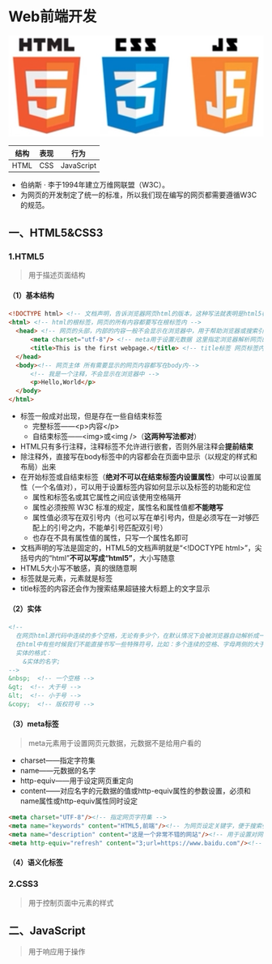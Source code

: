 # Web前端开发

![Web](./pictures/Web.png)

|结构|表现|行为      |
|----|---|----------|
|HTML|CSS|JavaScript|
* 伯纳斯 · 李于1994年建立万维网联盟（W3C）。  
* 为网页的开发制定了统一的标准，所以我们现在编写的网页都需要遵循W3C的规范。

## 一、HTML5&CSS3

### 1.HTML5

> 用于描述页面结构

#### （1）基本结构

```html
<!DOCTYPE html> <!-- 文档声明，告诉浏览器网页html的版本，这种写法就表明是html5标准 -->
<html> <!-- html的根标签，网页的所有内容都要写在根标签内 -->
  <head> <!-- 网页的头部，内部的内容一般不会显示在浏览器中，用于帮助浏览器或搜索引擎来解析网页 -->
      <meta charset="utf-8"/> <!-- meta用于设置元数据 这里指定浏览器解析网页的字符集为utf-8 -->
      <title>This is the first webpage.</title> <!-- title标签 网页标签内的显示内容 -->
  </head>
  <body><!-- 网页主体 所有需要显示的网页内容都写在body内-->
      <!-- 我是一个注释，不会显示在浏览器中 -->
      <p>Hello,World</p>
  </body>
</html>
```
* 标签一般成对出现，但是存在一些自结束标签
  * 完整标签——\<p>内容\</p>
  * 自结束标签——\<img>或\<img />（**这两种写法都对**）
* HTML只有多行注释，注释标签不允许进行嵌套，否则外层注释会**提前结束**
* 除注释外，直接写在body标签中的内容都会在页面中显示（以规定的样式和布局）出来
* 在开始标签或自结束标签（**绝对不可以在结束标签内设置属性**）中可以设置属性（一个名值对），可以用于设置标签内容如何显示以及标签的功能和定位
  * 属性和标签名或其它属性之间应该使用空格隔开
  * 属性必须按照 W3C 标准的规定，属性名和属性值都**不能瞎写**
  * 属性值必须写在双引号内（也可以写在单引号内，但是必须写在一对够匹配上的引号之内，不能单引号匹配双引号）
  * 也存在不具有属性值的属性，只写一个属性名即可
* 文档声明的写法是固定的，HTML5的文档声明就是“\<!DOCTYPE html>”，尖括号内的“html”**不可以写成“html5”**，大小写随意
* HTML5大小写不敏感，真的很随意啊
* 标签就是元素，元素就是标签
* title标签的内容还会作为搜索结果超链接大标题上的文字显示

#### （2）实体

```html
<!--
  在网页html源代码中连续的多个空格，无论有多少个，在默认情况下会被浏览器自动解析成一个空格。
  在html中有些时候我们不能直接书写一些特殊符号，比如：多个连续的空格、字母两侧的大于号和小于号。如果必须在网页中使用这些特殊符号，那么就需要使用html中的实体（转义字符）。
  实体的格式：
    &实体的名字;
-->
&nbsp;  <!-- 一个空格 -->
&gt;  <!-- 大于号 -->
&lt;  <!-- 小于号 -->
&copy;  <!-- 版权符号 -->
```

#### （3）meta标签

> meta元素用于设置网页元数据，元数据不是给用户看的
* charset——指定字符集
* name——元数据的名字
* http-equiv——用于设定网页重定向
* content——对应名字的元数据的值或http-equiv属性的参数设置，必须和name属性或http-equiv属性同时设定
```html
<meta charset="UTF-8"/><!-- 指定网页字符集 -->
<meta name="keywords" content="HTML5,前端"/><!-- 为网页设定关键字，便于搜索引擎的搜索；可以为网页设置多个keyword，各个keyword之间用英文逗号隔开。 -->
<meta name="description" content="这是一个非常不错的网站"/><!-- 用于设置对网站的一个描述，这个描述会显示在搜索引擎的搜索结果的描述信息之中。 -->
<meta http-equiv="refresh" content="3;url=https://www.baidu.com"/><!-- 设置访问到该网页之后，3秒内刷新并跳转到指定的url -->
```

#### （4）语义化标签

### 2.CSS3

> 用于控制页面中元素的样式

## 二、JavaScript

> 用于响应用于操作